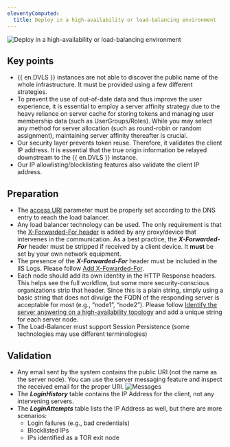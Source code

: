 ```yaml
---
eleventyComputed:
  title: Deploy in a high-availability or load-balancing environment
---
```

![Deploy in a high-availability or load-balancing environment](https://cdnweb.devolutions.net/docs/docs_en_kb_KB4773.png)

## Key points
* {{ en.DVLS }} instances are not able to discover the public name of the whole infrastructure. It must be provided using a few different strategies.
* To prevent the use of out-of-date data and thus improve the user experience, it is essential to employ a server affinity strategy due to the heavy reliance on server cache for storing tokens and managing user membership data (such as UserGroups/Roles). While you may select any method for server allocation (such as round-robin or random assignment), maintaining server affinity thereafter is crucial.
* Our security layer prevents token reuse. Therefore, it validates the client IP address. It is essential that the true origin information be relayed downstream to the {{ en.DVLS }} instance.
* Our IP allowlisting/blocklisting features also validate the client IP address.

## Preparation
* The [access URI](/kb/devolutions-server/knowledge-base/access-uri/) parameter must be properly set according to the DNS entry to reach the load balancer.
* Any load balancer technology can be used. The only requirement is that the [X-Forwarded-For header](/kb/devolutions-server/knowledge-base/use-x-forwarded-for/) is added by any proxy/device that intervenes in the communication. As a best practice, the ***X-Forwarded-For*** header must be stripped if received by a client device. It **must** be set by your own network equipment.
* The presence of the ***X-Forwarded-For*** header must be included in the IIS Logs. Please follow [Add X-Fowarded-For](/kb/devolutions-server/knowledge-base/add-x-forwarded-for-column-iis/).
* Each node should add its own identity in the HTTP Response headers. This helps see the full workflow, but some more security-conscious organizations strip that header. Since this is a plain string, simply using a basic string that does not divulge the FQDN of the responding server is acceptable for most (e.g., “node1”, “node2”). Please follow [Identify the server answering on a high-availability topology](/kb/devolutions-server/knowledge-base/identify-server-answering/) and add a unique string for each server node.
* The Load-Balancer must support Session Persistence (some technologies may use different terminologies)

## Validation
* Any email sent by the system contains the public URI (not the name as the server node). You can use the server messaging feature and inspect the received email for the proper URI.
![Messages](https://cdnweb.devolutions.net/docs/docs_en_kb_KB2377.png)
* The ***LoginHistory*** table contains the IP Address for the client, not any intervening servers.
* The ***LoginAttempts*** table lists the IP Address as well, but there are more scenarios:
    * Login failures (e.g., bad credentials)
    * Blocklisted IPs
    * IPs identified as a TOR exit node
